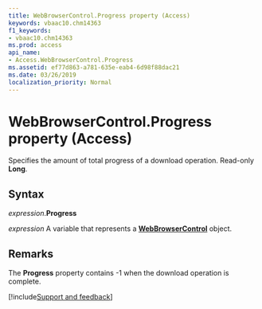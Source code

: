 ```yaml
---
title: WebBrowserControl.Progress property (Access)
keywords: vbaac10.chm14363
f1_keywords:
- vbaac10.chm14363
ms.prod: access
api_name:
- Access.WebBrowserControl.Progress
ms.assetid: ef77d863-a781-635e-eab4-6d98f88dac21
ms.date: 03/26/2019
localization_priority: Normal
---
```



# WebBrowserControl.Progress property (Access)

Specifies the amount of total progress of a download operation. Read-only **Long**.


## Syntax

_expression_.**Progress**

_expression_ A variable that represents a **[WebBrowserControl](Access.WebBrowserControl.md)** object.


## Remarks

The **Progress** property contains -1 when the download operation is complete.



[!include[Support and feedback](~/includes/feedback-boilerplate.md)]